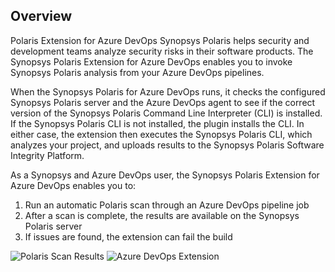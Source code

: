 ## Overview ##

Polaris Extension for Azure DevOps
Synopsys Polaris helps security and development teams analyze security risks in their software products. The Synopsys Polaris Extension for Azure DevOps enables you to invoke Synopsys Polaris analysis from your Azure DevOps pipelines. 

When the Synopsys Polaris for Azure DevOps runs, it checks the configured Synopsys Polaris server and the Azure DevOps agent to see if the correct version of the Synopsys Polaris Command Line Interpreter (CLI) is installed. If the Synopsys Polaris CLI is not installed, the plugin installs the CLI. In either case, the extension then executes the Synopsys Polaris CLI, which analyzes your project, and uploads results to the Synopsys Polaris Software Integrity Platform.

As a Synopsys and Azure DevOps user, the Synopsys Polaris Extension for Azure DevOps enables you to:
1. Run an automatic Polaris scan through an Azure DevOps pipeline job
2. After a scan is complete, the results are available on the Synopsys Polaris server
3. If issues are found, the extension can fail the build

![Polaris Scan Results](images/image001.png⁩)
![Azure DevOps Extension](images/image018.jpg⁩)
